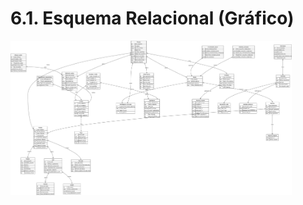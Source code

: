 # 6.1. Esquema Relacional (Gráfico)

<div align="center">
<a>
    <img src="https://github.com/fiis-bd242/bd242-grupo6/blob/main/src/Esquema%20relacional%20v2.jpg?raw=true"Logo" width="450" style=" padding-right: 60px;">
</a>
</div>
